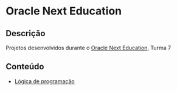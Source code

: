 # Oracle Next Education

## Descrição

Projetos desenvolvidos durante o [Oracle Next Education](https://www.oracle.com/br/education/oracle-next-education/), Turma 7

## Conteúdo

- [Lógica de programação](./logica_de_programacao_js/)
